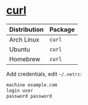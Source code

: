 # [curl](https://curl.haxx.se/)

| Distribution | Package |
| ------------ | ------- |
| Arch Linux   | `curl`  |
| Ubuntu       | `curl`  |
| Homebrew     | `curl`  |

Add credentials, edit `~/.netrc`:

```txt
machine example.com
login user
password password
```
